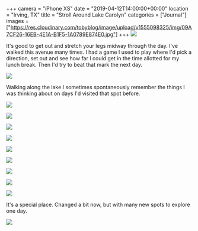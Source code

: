 +++
camera = "iPhone XS"
date = "2019-04-12T14:00:00+00:00"
location = "Irving, TX"
title = "Stroll Around Lake Carolyn"
categories = ["Journal"]
images = ["https://res.cloudinary.com/tobyblog/image/upload/v1555098325/img/09A7CF26-16EB-4E1A-B1F5-1A0789E874E0.jpg"]
+++
![](https://res.cloudinary.com/tobyblog/image/upload/v1555098325/img/09A7CF26-16EB-4E1A-B1F5-1A0789E874E0.jpg)
<!--more-->
It's good to get out and stretch your legs midway through the day. I've walked this avenue many times. I had a game I used to play where I'd pick a direction, set out and see how far I could get in the time allotted for my lunch break. Then I'd try to beat that mark the next day. 

![](https://res.cloudinary.com/tobyblog/image/upload/v1555098346/img/B508BA7B-B3D7-4662-916F-B29204F198FC.jpg)

Walking along the lake I sometimes spontaneously remember the things I was thinking about on days I'd visited that spot before.

![](https://res.cloudinary.com/tobyblog/image/upload/v1555098365/img/1E8D6D8A-955C-426E-83FF-7313C7F8CAE1.jpg)

![](https://res.cloudinary.com/tobyblog/image/upload/v1555098388/img/918C298E-CB5E-41A7-AD43-B46FA0C40A24.jpg)

![](https://res.cloudinary.com/tobyblog/image/upload/v1555098406/img/D9B079C0-B996-4FF4-8840-3974DFC02590.jpg)

![](https://res.cloudinary.com/tobyblog/image/upload/v1555098424/img/4DDF9495-EB0D-452A-81B8-0BE2CD3598F5.jpg)

![](https://res.cloudinary.com/tobyblog/image/upload/v1555098505/img/2B91024A-111B-41D0-851A-47D57BDACF22.jpg)

![](https://res.cloudinary.com/tobyblog/image/upload/v1555098532/img/65924ED9-64F1-4993-AB01-35977EC058CB.jpg)

![](https://res.cloudinary.com/tobyblog/image/upload/v1555098550/img/A183F5EC-7EFE-4BA1-91C8-CC89E5BF91DD.jpg)

![](https://res.cloudinary.com/tobyblog/image/upload/v1555098617/img/24E0EFBE-9E83-477C-88AF-E3BA8FE05AAC.jpg)

![](https://res.cloudinary.com/tobyblog/image/upload/v1555098635/img/4AA68AA3-98A0-4779-805D-C2EA99BFA371.jpg)

It's a special place. Changed a bit now, but with many new spots to explore one day.

![](https://res.cloudinary.com/tobyblog/image/upload/v1555098653/img/A61D6F2E-2606-4C37-B9F6-3AD29CD02724.jpg)
